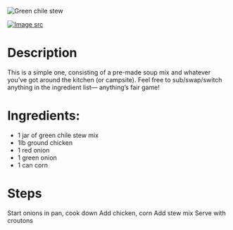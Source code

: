 ![Green chile stew](https://chowdown.io/images/green-chile-stew.jpg)

[![Image src](https://raw.githubusercontent.com/bartzaalberg/recipes/master/data/icons/camera-icon.png#image-src)](
    https://www.flickr.com/photos/stuart_spivack/2384692798/
)

# Description

This is a simple one, consisting of a pre-made soup mix and whatever you’ve got around the kitchen (or campsite). Feel free to sub/swap/switch anything in the ingredient list— anything’s fair game!

# Ingredients:

* 1 jar of green chile stew mix
* 1lb ground chicken
* 1 red onion
* 1 green onion
* 1 can corn

# Steps

Start onions in pan, cook down
Add chicken, corn
Add stew mix
Serve with croutons
